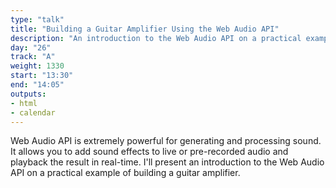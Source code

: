 ```yaml
---
type: "talk"
title: "Building a Guitar Amplifier Using the Web Audio API"
description: "An introduction to the Web Audio API on a practical example"
day: "26"
track: "A"
weight: 1330
start: "13:30"
end: "14:05"
outputs:
- html
- calendar
---
```


Web Audio API is extremely powerful for generating and processing sound. It allows you to add sound effects to live or pre-recorded audio and playback the result in real-time. I'll present an introduction to the Web Audio API on a practical example of building a guitar amplifier.

